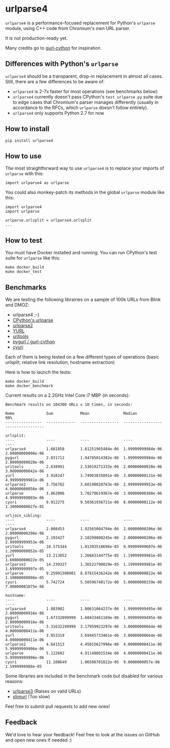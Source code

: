 # urlparse4

`urlparse4` is a performance-focused replacement for Python's `urlparse` module, using C++ code from Chromium's own URL parser.

It is not production-ready yet.

Many credits go to [gurl-cython](https://github.com/Preetwinder/gurl-cython) for inspiration.

## Differences with Python's `urlparse`

`urlparse4` should be a transparent, drop-in replacement in almost all cases. Still, there are a few differences to be aware of:

 - `urlparse4` is 2-7x faster for most operations (see benchmarks below)
 - `urlparse4` currently doesn't pass CPython's `test_urlparse.py` suite due to edge cases that Chromium's parser manages differently (usually in accordance to the RFCs, which `urlparse` doesn't follow entirely).
 - `urlparse4` only supports Python 2.7 for now

## How to install

```
pip install urlparse4
```

## How to use

The most straightforward way to use `urlparse4` is to replace your imports of `urlparse` with this:

```
import urlparse4 as urlparse
```

You could also monkey-patch its methods in the global `urlparse` module like this:

```
import urlparse4
import urlparse

urlparse.urlsplit = urlparse4.urlsplit
...
```

## How to test

You must have Docker installed and running. You can run CPython's test suite for `urlparse` like this:

```
make docker_build
make docker_test
```

## Benchmarks

We are testing the following librairies on a sample of 100k URLs from Blink and DMOZ:

 - urlparse4 ;-)
 - [CPython's urlparse](https://github.com/python/cpython/blob/2.7/Lib/urlparse.py)
 - [urlparse2](https://github.com/mwhooker/urlparse2)
 - [YURL](http://github.com/homm/yurl/)
 - [uritools](https://github.com/tkem/uritools)
 - [pygurl / gurl-cython](https://github.com/Preetwinder/gurl-cython)
 - [cyuri](https://github.com/mitghi/cyuri)

Each of them is being tested on a few different types of operations (basic urlsplit, relative link resolution, hostname extraction)

Here is how to launch the tests:

```
make docker_build
make docker_benchmark
```

Current results on a 2.2GHz Intel Core i7 MBP (in seconds):

```
Benchmark results on 104300 URLs x 10 times, in seconds:

Name              Sum            Mean               Median             90%
----------------  -------------  -----------------  -----------------  -----------------

urlsplit:
----              ----           ----               ----               ----
urlparse4         1.681858       1.61251965484e-06  1.99999999984e-06  2.00000000006e-06
pygurl            2.031712       1.94795014382e-06  1.99999999984e-06  2.00000000028e-06
uritools          2.638991       2.53019271333e-06  2.00000000028e-06  3.00000000042e-06
yurl              3.910247       3.74903835091e-06  3.00000000131e-06  4.99999999981e-06
urlparse2         3.756782       3.60190028763e-06  2.99999999953e-06  4.00000000056e-06
urlparse          3.862006       3.70278619367e-06  3.00000000308e-06  4.99999999803e-06
cyuri             9.912275       9.50361936721e-06  8.00000000112e-06  1.30000000027e-05

urljoin_sibling:
----              ----           ----               ----               ----
urlparse4         2.008453       1.92565004794e-06  2.00000000206e-06  2.00000000206e-06
pygurl            2.193427       2.10299808245e-06  2.00000000206e-06  2.99999999953e-06
uritools          10.575344      1.01393518696e-05  9.99999999607e-06  1.20000000052e-05
yurl              13.213052      1.26683144775e-05  1.19999999981e-05  1.60000000022e-05
urlparse2         14.239327      1.36522790029e-05  1.19999999981e-05  1.69999999997e-05
urlparse          9.25991500001  8.87815436242e-06  8.00000000822e-06  1.10000000006e-05
cyuri             5.742724       5.50596740172e-06  5.00000000159e-06  7.00000001075e-06

hostname:
----              ----           ----               ----               ----
urlparse4         1.883982       1.80631064237e-06  1.99999999495e-06  2.00000000916e-06
pygurl            1.67332099999  1.60433461169e-06  1.99999999495e-06  2.00000000916e-06
uritools          3.31632199999  3.17959923297e-06  3.00000000664e-06  4.00000000411e-06
yurl              3.853319       3.69445733461e-06  3.00000000664e-06  4.00000000411e-06
urlparse2         4.641513       4.45015627996e-06  4.00000000411e-06  5.99999999906e-06
urlparse          5.122682       4.91148801534e-06  4.00000000411e-06  5.99999999906e-06
cyuri             11.108649      1.06506701822e-05  9.0000000057e-06   1.5999999988e-05
```

Some libraries are included in the benchmark code but disabled for various reasons:

 - [urlparse3](https://pypi.python.org/pypi/urlparse3/) (Raises on valid URLs)
 - [slimurl](https://github.com/mosquito/slimurl) (Too slow)

Feel free to submit pull requests to add new ones!

## Feedback

We'd love to hear your feedback! Feel free to look at the issues on GitHub and open new ones if needed :)
